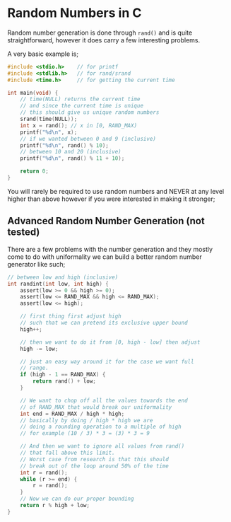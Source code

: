# Random Numbers in C

Random number generation is done through `rand()` and is quite straightforward, however it does carry a few interesting problems.

A very basic example is;

```c
#include <stdio.h>    // for printf
#include <stdlib.h>   // for rand/srand
#include <time.h>     // for getting the current time

int main(void) {
    // time(NULL) returns the current time
    // and since the current time is unique
    // this should give us unique random numbers
    srand(time(NULL));
    int x = rand(); // x in [0, RAND_MAX)
    printf("%d\n", x);
    // if we wanted between 0 and 9 (inclusive)
    printf("%d\n", rand() % 10);
    // between 10 and 20 (inclusive)
    printf("%d\n", rand() % 11 + 10);

    return 0;
}
```

You will rarely be required to use random numbers and NEVER at any level higher than above however if you were interested in making it stronger;

## Advanced Random Number Generation (not tested)

There are a few problems with the number generation and they mostly come to do with uniformality we can build a better random number generator like such;

```c
// between low and high (inclusive)
int randint(int low, int high) {
    assert(low >= 0 && high >= 0);
    assert(low <= RAND_MAX && high <= RAND_MAX);
    assert(low <= high);

    // first thing first adjust high
    // such that we can pretend its exclusive upper bound
    high++;

    // then we want to do it from [0, high - low] then adjust
    high -= low;

    // just an easy way around it for the case we want full
    // range.
    if (high - 1 == RAND_MAX) {
        return rand() + low;
    }

    // We want to chop off all the values towards the end
    // of RAND_MAX that would break our uniformality
    int end = RAND_MAX / high * high;
    // basically by doing / high * high we are
    // doing a rounding operation to a multiple of high
    // for example (10 / 3) * 3 = (3) * 3 = 9

    // And then we want to ignore all values from rand()
    // that fall above this limit.
    // Worst case from research is that this should
    // break out of the loop around 50% of the time
    int r = rand();
    while (r >= end) {
        r = rand();
    }
    // Now we can do our proper bounding
    return r % high + low;
}
```
